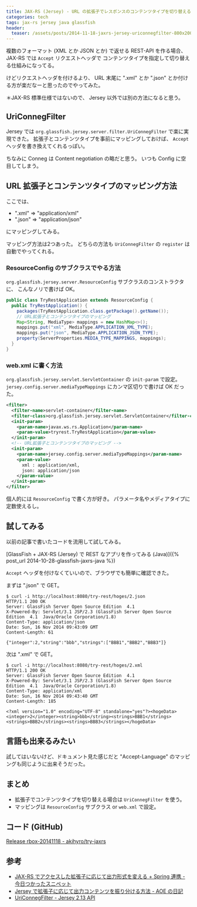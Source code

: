 ```yaml
---
title: JAX-RS (Jersey) - URL の拡張子でレスポンスのコンテンツタイプを切り替える
categories: tech
tags: jax-rs jersey java glassfish
header:
  teaser: /assets/posts/2014-11-18-jaxrs-jersey-uriconnegfilter-800x200.png
---
```


複数のフォーマット (XML とか JSON とか) で返せる REST-API を作る場合、
JAX-RS では `Accept` リクエストヘッダで
コンテンツタイプを指定して切り替える仕組みになってる。

けどリクエストヘッダを付けるより、
URL 末尾に ".xml" とか ".json" とか付ける方が楽だなーと思ったのでやってみた。

<!--more-->

＊JAX-RS 標準仕様ではないので、 Jersey 以外では別の方法になると思う。

## UriConnegFilter

Jersey では `org.glassfish.jersey.server.filter.UriConnegFilter` で楽に実現できた。
拡張子とコンテンツタイプを事前にマッピングしておけば、
`Accept` ヘッダを書き換えてくれるっぽい。

ちなみに Conneg は Content negotiation の略だと思う。
いつも Config に空目してしまう。

## URL 拡張子とコンテンツタイプのマッピング方法

ここでは、

* ".xml" => "application/xml"
* ".json" => "application/json"

にマッピングしてみる。

マッピング方法は2つあった。
どちらの方法も `UriConnegFilter` の `register` は自動でやってくれる。

### ResourceConfig のサブクラスでやる方法

`org.glassfish.jersey.server.ResourceConfig` サブクラスのコンストラクタに、
こんなノリで書けば OK。

```java
public class TryRestApplication extends ResourceConfig {
  public TryRestApplication() {
    packages(TryRestApplication.class.getPackage().getName());
    // URL拡張子とコンテンツタイプのマッピング
    Map<String, MediaType> mappings = new HashMap<>();
    mappings.put("xml", MediaType.APPLICATION_XML_TYPE);
    mappings.put("json", MediaType.APPLICATION_JSON_TYPE);
    property(ServerProperties.MEDIA_TYPE_MAPPINGS, mappings);
  }
}
```

### web.xml に書く方法

`org.glassfish.jersey.servlet.ServletContainer` の `init-param` で設定。
`jersey.config.server.mediaTypeMappings` にカンマ区切りで書けば OK だった。

```xml
<filter>
  <filter-name>servlet-container</filter-name>
  <filter-class>org.glassfish.jersey.servlet.ServletContainer</filter-class>
  <init-param>
    <param-name>javax.ws.rs.Application</param-name>
    <param-value>tryrest.TryRestApplication</param-value>
  </init-param>
  <!-- URL拡張子とコンテンツタイプのマッピング -->
  <init-param>
    <param-name>jersey.config.server.mediaTypeMappings</param-name>
    <param-value>
      xml : application/xml,
      json: application/json
    </param-value>
  </init-param>
</filter>
```

個人的には `ResourceConfig` で書く方が好き。
パラメータ名やメディアタイプに定数使えるし。

## 試してみる

以前の記事で書いたコードを流用して試してみる。

[GlassFish + JAX-RS (Jersey) で REST なアプリを作ってみる (Java)]({% post_url 2014-10-28-glassfish-jaxrs-java %})

`Accept` ヘッダを付けなくていいので、ブラウザでも簡単に確認できた。

まずは ".json" で GET。

```console
$ curl -i http://localhost:8080/try-rest/hoges/2.json
HTTP/1.1 200 OK
Server: GlassFish Server Open Source Edition  4.1
X-Powered-By: Servlet/3.1 JSP/2.3 (GlassFish Server Open Source Edition  4.1  Java/Oracle Corporation/1.8)
Content-Type: application/json
Date: Sun, 16 Nov 2014 09:43:09 GMT
Content-Length: 61

{"integer":2,"string":"bbb","strings":["BBB1","BBB2","BBB3"]}
```

次は ".xml" で GET。

```console
$ curl -i http://localhost:8080/try-rest/hoges/2.xml
HTTP/1.1 200 OK
Server: GlassFish Server Open Source Edition  4.1
X-Powered-By: Servlet/3.1 JSP/2.3 (GlassFish Server Open Source Edition  4.1  Java/Oracle Corporation/1.8)
Content-Type: application/xml
Date: Sun, 16 Nov 2014 09:43:40 GMT
Content-Length: 185

<?xml version="1.0" encoding="UTF-8" standalone="yes"?><hogeData><integer>2</integer><string>bbb</string><strings>BBB1</strings><strings>BBB2</strings><strings>BBB3</strings></hogeData>
```

## 言語も出来るみたい

試してはいないけど、ドキュメント見た感じだと
"Accept-Language" のマッピングも同じように出来そうだった。

## まとめ

* 拡張子でコンテンツタイプを切り替える場合は `UriConnegFilter` を使う。
* マッピングは `ResourceConfig` サブクラス or `web.xml` で設定。

## コード (GitHub)

[Release rbox-20141118 - akihyro/try-jaxrs](https://github.com/akihyro/try-jaxrs/releases/tag/rbox-20141118)

## 参考

* [JAX-RS でアクセスした拡張子に応じて出力形式を変える + Spring 連携 - 今日つかったスニペット](http://cyubachi.hatenablog.com/entry/2013/11/15/194056)
* [Jersey で拡張子に応じて出力コンテンツを振り分ける方法 - AOE の日記](http://d.hatena.ne.jp/aoe-tk/20130203/1359900081)
* [UriConnegFilter - Jersey 2.13 API](https://jersey.java.net/apidocs/2.13/jersey/org/glassfish/jersey/server/filter/UriConnegFilter.html)
